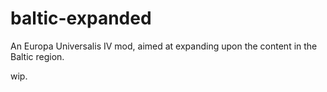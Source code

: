 # baltic-expanded
An Europa Universalis IV mod, aimed at expanding upon the content in the Baltic region.

wip.
